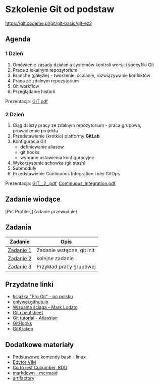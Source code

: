 # Szkolenie **Git od podstaw**

https://git.codeme.pl/git/git-basic/git-ez2

## Agenda

### 1 Dzień
1. Omówienie zasady działania systemów kontroli wersji i specyfiki Git
2. Praca z lokalnym repozytorium
3. Branche (gałęzie) - tworzenie, scalanie, rozwiązywanie konfliktów
4. Praca ze zdalnym repozytorium
5. Git workflow
6. Przeglądanie historii

Prezentacja: [GIT.pdf](/uploads/104683678915ee7709cec45f84142b92/GIT.pdf)

### 2 Dzień
1. Ciąg dalszy pracy ze zdalnym repozytorium - praca grupowa, prowadzenie projektu
2. Przedstawienie (krótkie) platformy **GitLab**
3. Konfiguracja Git
    * definiowanie aliasów
    * git hooks
    * wybrane ustawienia konfiguracyjne
4. Wykorzystanie schowka (git stash)
5. Submoduły
6. Przedstawienie Continuous Integration i idei GitOps

Prezentacja: [GIT__2_.pdf](/uploads/a7f250d247adf9d02720733b14c92315/GIT__2_.pdf), [Continuous_Integration.pdf](/uploads/69c8d1e015a26ab1e2553245867eae99/Continuous_Integration.pdf)


## Zadanie wiodące

[Pet Profiler](Zadanie przewodnie)

## Zadania

| Zadanie | Opis |
|---|---|
| [Zadanie 1](Zadanie1) | Zadanie wstępne, git init |
| [Zadanie 2](Zadanie2) | kolejne zadanie |
| [Zadanie 3](Zadanie3) | Przykład pracy grupowej |

## Przydatne linki

* [książka "Pro Git" - po polsku](https://git-scm.com/book/pl/v1/)
* [onlywei.github.io](http://onlywei.github.io/explain-git-with-d3/)
* [Wizualna ściąga - Mark Lodato](https://marklodato.github.io/visual-git-guide/index-pl.html)
* [Git cheatsheet](https://ndpsoftware.com/git-cheatsheet.html)
* [Git tutorial - Atlassian](https://www.atlassian.com/git/tutorials/learn-git-with-bitbucket-cloud)
* [GitHooks](https://githooks.com/)
* [GitKraken](https://www.gitkraken.com/)

## Dodatkowe materiały
* [Podstawowe komendy bash - linux](linuxcommands)
* [Edytor VIM](Vim)
* [Co to jest Cucumber, BDD](https://cucumber.io/docs/guides/overview/)
* [markdown - mermaid](https://mermaid-js.github.io/mermaid/#/)
* [artifactory](https://jfrog.com/artifactory/)
